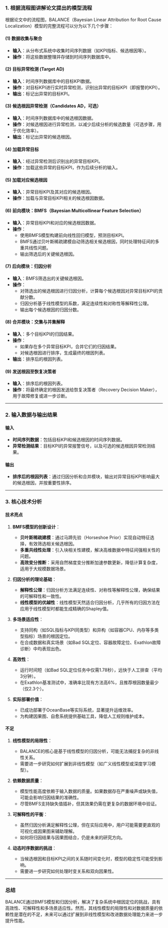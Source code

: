 ### **1. 根据流程图讲解论文提出的模型流程**

根据论文中的流程图，BALANCE（Bayesian Linear Attribution for Root Cause Localization）模型的完整流程可以分为以下几个步骤：

#### **(1) 数据收集与聚合**
- **输入**：从分布式系统中收集时间序列数据（如KPI指标、候选根因等）。
- **操作**：将这些数据整理并存储到时间序列数据库中。

#### **(2) 目标异常检测 (Target AD)**
- **输入**：时间序列数据库中的目标KPI数据。
- **操作**：对目标KPI进行实时异常检测，识别出异常的目标KPI（即报警的KPI）。
- **输出**：标记出异常的目标KPI。

#### **(3) 候选根因异常检测（Candidates AD，可选）**
- **输入**：时间序列数据库中的候选根因数据。
- **操作**：对候选根因进行异常检测，以减少后续分析的候选数量（可选步骤，用于优化效率）。
- **输出**：标记出异常的候选根因。

#### **(4) 加载异常目标**
- **输入**：经过异常检测后识别出的异常目标KPI。
- **操作**：加载这些异常的目标KPI，作为后续分析的输入。

#### **(5) 加载对应候选根因**
- **输入**：异常目标KPI及其对应的候选根因。
- **操作**：加载与异常目标KPI相关的候选根因数据。

#### **(6) 前向模块：BMFS（Bayesian Multicollinear Feature Selection）**
- **输入**：异常目标KPI和对应的候选根因数据。
- **操作**：
  - 使用BMFS模型构建前向线性回归模型，预测目标KPI。
  - BMFS通过贝叶斯稀疏建模自动筛选相关候选根因，同时处理特征间的多重共线性问题。
  - 输出筛选后的关键候选根因。

#### **(7) 后向模块：归因分析**
- **输入**：BMFS筛选出的关键候选根因。
- **操作**：
  - 对筛选出的候选根因进行归因分析，计算每个候选根因对异常目标KPI的贡献分数。
  - 归因分析基于线性模型的系数，满足连续性和对称性等解释性公理。
  - 输出每个候选根因的归因分数。

#### **(8) 合并模块：交集与并集解释**
- **输入**：多个目标KPI的归因结果。
- **操作**：
  - 如果存在多个异常目标KPI，合并它们的归因结果。
  - 对候选根因进行排序，生成最终的根因列表。
- **输出**：排序后的根因列表。

#### **(9) 发送根因至恢复决策者**
- **输入**：排序后的根因列表。
- **操作**：将最终确定的根因发送给恢复决策者（Recovery Decision Maker），用于故障修复或进一步诊断。

---

### **2. 输入数据与输出结果**

#### **输入**
- **时间序列数据**：包括目标KPI和候选根因的时间序列数据。
- **异常检测结果**：目标KPI的异常报警信号，以及可选的候选根因异常检测结果。

#### **输出**
- **排序后的根因列表**：通过归因分析和合并模块，输出对异常目标KPI影响最大的候选根因，并按重要性排序。

---

### **3. 核心技术分析**

#### **技术亮点**
1. **BMFS模型的创新设计**：
   - **贝叶斯稀疏建模**：通过马蹄先验（Horseshoe Prior）实现自动特征选择，有效筛选相关候选根因。
   - **多重共线性处理**：引入块相关性建模，解决高维数据中特征间强相关性的问题。
   - **高效变分推断**：采用自然梯度变分推断加速参数更新，降低计算复杂度，适用于大规模数据场景。

2. **归因分析的理论基础**：
   - **解释性公理**：归因分析方法满足连续性、对称性等解释性公理，确保结果的可解释性和一致性。
   - **线性模型的优越性**：线性模型天然适合归因分析，几乎所有的归因方法在应用于线性模型时都能生成精确的Shapley值。

3. **多场景适应性**：
   - 支持同构（如SQL指标与KPI同类型）和异构（如容器CPU、内存等多类型指标）场景的根因定位。
   - 在合成数据和真实场景（如Bad SQL定位、容器故障定位、Exathlon故障诊断）中均表现出色。

4. **高效性**：
   - 运行时间短（如Bad SQL定位任务中仅需1.78秒），远快于人工排查（平均3分钟）。
   - 在Exathlon基准测试中，准确率比现有方法高6%，且推荐根因数量最少（仅2.3个）。

5. **实际部署价值**：
   - 已成功部署于OceanBase等实际系统，显著提升运维效率。
   - 为构建因果图、自愈系统提供基础工具，降低人工规则维护成本。

#### **不足**
1. **线性模型的局限性**：
   - BALANCE的核心是基于线性模型的归因分析，可能无法捕捉复杂的非线性关系。
   - 需要进一步研究如何扩展到非线性模型（如广义线性模型或深度学习模型）。

2. **依赖数据质量**：
   - 模型性能高度依赖于输入数据的质量。如果数据存在严重噪声或缺失值，可能会影响归因结果的准确性。
   - 尽管BMFS支持缺失值插补，但其效果仍需在更复杂的数据环境中验证。

3. **可解释性的平衡**：
   - 虽然归因分析满足解释性公理，但在实际应用中，用户可能需要更直观的可视化或因果图来辅助理解。
   - 如何将归因结果与因果图结合，仍是未来的研究方向。

4. **动态时序数据的挑战**：
   - 当候选根因和目标KPI之间的关系随时间变化时，模型的稳定性可能受到影响。
   - 需要进一步研究如何处理时变关系和双向因果性。

---

### **总结**
BALANCE通过BMFS模型和归因分析，解决了复杂系统中根因定位的挑战，具有高效性、可解释性和多场景适应性。然而，其线性模型的局限性和对数据质量的依赖性是潜在的不足，未来可以通过扩展到非线性模型和改进数据处理能力来进一步提升性能。